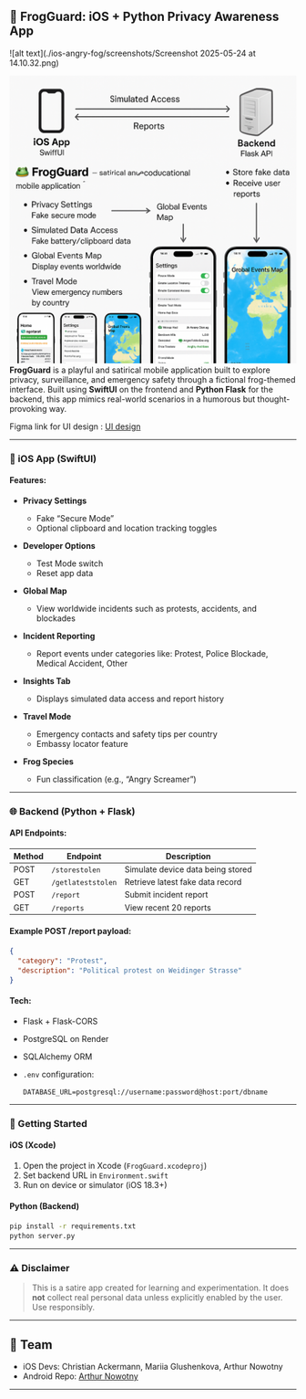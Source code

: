 
## 🐸 FrogGuard: iOS + Python Privacy Awareness App

![alt text](./ios-angry-fog/screenshots/Screenshot 2025-05-24 at 14.10.32.png) 

![alt text](image.png)
**FrogGuard** is a playful and satirical mobile application built to explore privacy, surveillance, and emergency safety through a fictional frog-themed interface. Built using **SwiftUI** on the frontend and **Python Flask** for the backend, this app mimics real-world scenarios in a humorous but thought-provoking way.


Figma link for UI design : [UI design](https://www.figma.com/design/SswFEXF8e8v0aPOke8CxBk/Untitled?node-id=1-1188&t=n3Mnd1enVA5zbIcz-1)

---

### 📱 iOS App (SwiftUI)

#### Features:

* **Privacy Settings**

  * Fake “Secure Mode”
  * Optional clipboard and location tracking toggles
* **Developer Options**

  * Test Mode switch
  * Reset app data
* **Global Map**

  * View worldwide incidents such as protests, accidents, and blockades
* **Incident Reporting**

  * Report events under categories like: Protest, Police Blockade, Medical Accident, Other
* **Insights Tab**

  * Displays simulated data access and report history
* **Travel Mode**

  * Emergency contacts and safety tips per country
  * Embassy locator feature
* **Frog Species**

  * Fun classification (e.g., “Angry Screamer”)

---

### 🌐 Backend (Python + Flask)

#### API Endpoints:

| Method | Endpoint           | Description                       |
| ------ | ------------------ | --------------------------------- |
| POST   | `/storestolen`     | Simulate device data being stored |
| GET    | `/getlateststolen` | Retrieve latest fake data record  |
| POST   | `/report`          | Submit incident report            |
| GET    | `/reports`         | View recent 20 reports            |

#### Example POST /report payload:

```json
{
  "category": "Protest",
  "description": "Political protest on Weidinger Strasse"
}
```

#### Tech:

* Flask + Flask-CORS
* PostgreSQL on Render
* SQLAlchemy ORM
* `.env` configuration:

  ```
  DATABASE_URL=postgresql://username:password@host:port/dbname
  ```

---

### 🚀 Getting Started

#### iOS (Xcode)

1. Open the project in Xcode (`FrogGuard.xcodeproj`)
2. Set backend URL in `Environment.swift`
3. Run on device or simulator (iOS 18.3+)

#### Python (Backend)

```bash
pip install -r requirements.txt
python server.py
```

---

### ⚠️ Disclaimer

> This is a satire app created for learning and experimentation. It does **not** collect real personal data unless explicitly enabled by the user. Use responsibly.

---

## 👥 Team

- iOS Devs: Christian Ackermann, Mariia Glushenkova, Arthur Nowotny
- Android Repo: [Arthur Nowotny](https://git-iit.fh-joanneum.at/nowotnyt19/angry-frog)
---